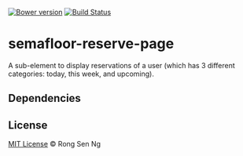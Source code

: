 [![Bower version](https://badge.fury.io/bo/semafloor-reserve-page.svg)](https://badge.fury.io/bo/semafloor-reserve-page)
[![Build Status](https://travis-ci.org/semafloor/semafloor-reserve-page.svg?branch=master)](https://travis-ci.org/semafloor/semafloor-reserve-page)

# semafloor-reserve-page

A sub-element to display reservations of a user (which has 3 different categories: today, this week, and upcoming).

## Dependencies

## License

[MIT License](http://motss.mit-license.org/) © Rong Sen Ng
